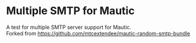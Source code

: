 # Multiple SMTP for Mautic

A test for multiple SMTP server support for Mautic. <br/>
Forked from https://github.com/mtcextendee/mautic-random-smtp-bundle
